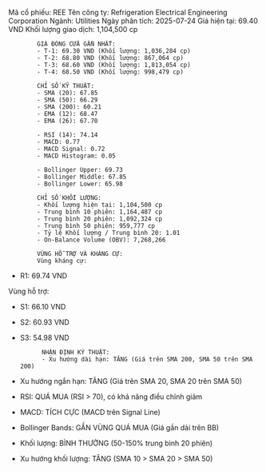 Mã cổ phiếu: REE
            Tên công ty: Refrigeration Electrical Engineering Corporation
            Ngành: Utilities
            Ngày phân tích: 2025-07-24
            Giá hiện tại: 69.40 VND
            Khối lượng giao dịch: 1,104,500 cp

            GIÁ ĐÓNG CỬA GẦN NHẤT:
            - T-1: 69.30 VND (Khối lượng: 1,036,284 cp)
            - T-2: 68.80 VND (Khối lượng: 867,064 cp)
            - T-3: 68.60 VND (Khối lượng: 1,813,054 cp)
            - T-4: 68.50 VND (Khối lượng: 998,479 cp)
            
            CHỈ SỐ KỸ THUẬT:
            - SMA (20): 67.85
            - SMA (50): 66.29
            - SMA (200): 60.21
            - EMA (12): 68.47
            - EMA (26): 67.70
            
            - RSI (14): 74.14
            - MACD: 0.77
            - MACD Signal: 0.72
            - MACD Histogram: 0.05
            
            - Bollinger Upper: 69.73
            - Bollinger Middle: 67.85
            - Bollinger Lower: 65.98

            CHỈ SỐ KHỐI LƯỢNG:
            - Khối lượng hiện tại: 1,104,500 cp
            - Trung bình 10 phiên: 1,164,487 cp
            - Trung bình 20 phiên: 1,092,324 cp
            - Trung bình 50 phiên: 959,777 cp
            - Tỷ lệ Khối lượng / Trung bình 20: 1.01
            - On-Balance Volume (OBV): 7,268,266
            
            VÙNG HỖ TRỢ VÀ KHÁNG CỰ:
            Vùng kháng cự:
- R1: 69.74 VND

Vùng hỗ trợ:
- S1: 66.10 VND
- S2: 60.93 VND
- S3: 54.98 VND

            
            NHẬN ĐỊNH KỸ THUẬT:
            - Xu hướng dài hạn: TĂNG (Giá trên SMA 200, SMA 50 trên SMA 200)
- Xu hướng ngắn hạn: TĂNG (Giá trên SMA 20, SMA 20 trên SMA 50)
- RSI: QUÁ MUA (RSI > 70), có khả năng điều chỉnh giảm
- MACD: TÍCH CỰC (MACD trên Signal Line)
- Bollinger Bands: GẦN VÙNG QUÁ MUA (Giá gần dải trên BB)
- Khối lượng: BÌNH THƯỜNG (50-150% trung bình 20 phiên)
- Xu hướng khối lượng: TĂNG (SMA 10 > SMA 20 > SMA 50)
            